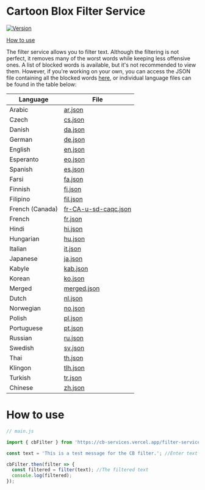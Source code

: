 # Cartoon Blox Filter Service

[![Version](https://img.shields.io/badge/version-1.0.0-blue.svg)](https://github.com/username/repo/releases/tag/v1.0.0)

[How to use](https://github.com/Sowat-Official/CB-Services/blob/main/filter-service/README.md#how-to-use)

The filter service allows you to filter text. Although the filtering is not perfect, it removes many of the worst words while keeping less offensive ones. A list of blocked words is available, but it's not recommended to view them. However, if you're working on your own, you can access the JSON file containing all the blocked words [here](https://cb-filter.vercel.app/jsons/merged.json), or individual language files can be found in the table below:

| Language | File |
| -------- | ---- |
| Arabic   | [ar.json](https://cb-filter.vercel.app/jsons/ar.json) |
| Czech    | [cs.json](https://cb-filter.vercel.app/jsons/cs.json) |
| Danish   | [da.json](https://cb-filter.vercel.app/jsons/da.json) |
| German   | [de.json](https://cb-filter.vercel.app/jsons/de.json) |
| English  | [en.json](https://cb-filter.vercel.app/jsons/en.json) |
| Esperanto| [eo.json](https://cb-filter.vercel.app/jsons/eo.json) |
| Spanish  | [es.json](https://cb-filter.vercel.app/jsons/es.json) |
| Farsi    | [fa.json](https://cb-filter.vercel.app/jsons/fa.json) |
| Finnish  | [fi.json](https://cb-filter.vercel.app/jsons/fi.json) |
| Filipino | [fil.json](https://cb-filter.vercel.app/jsons/fil.json) |
| French (Canada) | [fr-CA-u-sd-caqc.json](https://cb-filter.vercel.app/jsons/fr-CA-u-sd-caqc.json) |
| French   | [fr.json](https://cb-filter.vercel.app/jsons/fr.json) |
| Hindi    | [hi.json](https://cb-filter.vercel.app/jsons/hi.json) |
| Hungarian| [hu.json](https://cb-filter.vercel.app/jsons/hu.json) |
| Italian  | [it.json](https://cb-filter.vercel.app/jsons/it.json) |
| Japanese | [ja.json](https://cb-filter.vercel.app/jsons/ja.json) |
| Kabyle   | [kab.json](https://cb-filter.vercel.app/jsons/kab.json) |
| Korean   | [ko.json](https://cb-filter.vercel.app/jsons/ko.json) |
| Merged   | [merged.json](https://cb-filter.vercel.app/jsons/merged.json) |
| Dutch    | [nl.json](https://cb-filter.vercel.app/jsons/nl.json) |
| Norwegian| [no.json](https://cb-filter.vercel.app/jsons/no.json) |
| Polish   | [pl.json](https://cb-filter.vercel.app/jsons/pl.json) |
| Portuguese| [pt.json](https://cb-filter.vercel.app/jsons/pt.json) |
| Russian  | [ru.json](https://cb-filter.vercel.app/jsons/ru.json) |
| Swedish  | [sv.json](https://cb-filter.vercel.app/jsons/sv.json) |
| Thai     | [th.json](https://cb-filter.vercel.app/jsons/th.json) |
| Klingon  | [tlh.json](https://cb-filter.vercel.app/jsons/tlh.json) |
| Turkish  | [tr.json](https://cb-filter.vercel.app/jsons/tr.json) |
| Chinese  | [zh.json](https://cb-filter.vercel.app/jsons/zh.json) |

# How to use

```js
// main.js

import { cbFilter } from 'https://cb-services.vercel.app/filter-service/api.js'; //Get the api

const text = 'This is a test message for the CB filter.'; //Enter text input

cbFilter.then(filter => {
  const filtered = filter(text); //The filtered text
  console.log(filtered);
});
```
